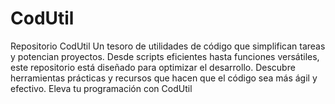 # CodUtil
Repositorio CodUtil Un tesoro de utilidades de código que simplifican tareas y potencian proyectos. Desde scripts eficientes hasta funciones versátiles, este repositorio está diseñado para optimizar el desarrollo. Descubre herramientas prácticas y recursos que hacen que el código sea más ágil y efectivo. Eleva tu programación con CodUtil

